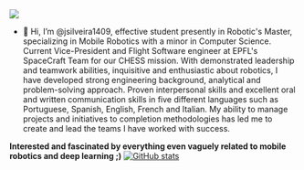 <a href="https://github.com/anuraghazra/convoychat">
  <img align="center" src="https://github-readme-stats.vercel.app/api/top-langs/?username=jsilveira1409&hide=html,SystemVerilog,Verilog,SWIG,Javascript,MakeFile" />
</a>


- 👋 Hi, I’m @jsilveira1409, effective student presently in Robotic's Master, specializing in Mobile Robotics with a minor in Computer Science. Current Vice-President and Flight Software engineer at EPFL's SpaceCraft Team for our CHESS mission. With demonstrated leadership and teamwork abilities, inquisitive and enthusiastic about robotics, I have developed strong engineering background, analytical and problem-solving approach. Proven interpersonal skills and excellent oral and written communication skills in five different languages such as Portuguese, Spanish, English, French and Italian. My ability to manage projects and initiatives to completion methodologies has led me to create and lead the teams I have worked with success.

**Interested and fascinated by everything even vaguely related to mobile robotics and deep learning ;)**
[![GitHub stats](https://github-readme-stats.vercel.app/api?username=jsilveira1409)](https://github.com/anuraghazra/github-readme-stats)
